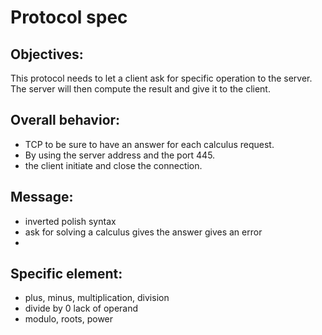 # Protocol spec
## Objectives:
This protocol needs to let a client ask for specific operation to the server. The server will then compute the result and give it to the client.
## Overall behavior:

- TCP to be sure to have an answer for each calculus request.
- By using the server address and the port 445.
- the client initiate and close the connection.

## Message:

- inverted polish syntax
- ask for solving a calculus
  gives the answer
  gives an error
- 

## Specific element:
- plus, minus, multiplication, division
- divide by 0
  lack of operand
- modulo, roots, power
